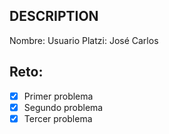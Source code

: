 ## DESCRIPTION

Nombre:
Usuario Platzi: José Carlos

## Reto:

- [x] Primer problema
- [x] Segundo problema
- [x] Tercer problema
